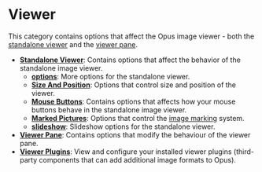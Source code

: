 # Viewer

This category contains options that affect the Opus image viewer - both the [standalone viewer](/Manual/additional_functionality/viewing_images/RAEDME.md) and the [viewer pane](/Manual/basic_concepts/the_lister/viewer_pane.md).

- **[Standalone Viewer](/Manual/preferences/preferences_categories/viewer/standalone_viewer/RAEDME.md)**: Contains options that affect the behavior of the standalone image viewer.
  - **[options](/Manual/preferences/preferences_categories/viewer/standalone_viewer/options.md)**: More options for the standalone viewer.
  - **[Size And Position](/Manual/preferences/preferences_categories/viewer/standalone_viewer/size_and_position.md)**: Options that control size and position of the viewer.
  - **[Mouse Buttons](/Manual/preferences/preferences_categories/viewer/standalone_viewer/mouse_buttons.md)**: Contains options that affects how your mouse buttons behave in the standalone image viewer.
  - **[Marked Pictures](/Manual/preferences/preferences_categories/viewer/standalone_viewer/marked_pictures.md)**: Options that control the [image marking](/Manual/additional_functionality/viewing_images/image_marking.md) system.
  - **[slideshow](/Manual/preferences/preferences_categories/viewer/standalone_viewer/slideshow.md)**: Slideshow options for the standalone viewer.
- **[Viewer Pane](/Manual/preferences/preferences_categories/viewer/viewer_pane.md)**: Contains options that modify the behaviour of the viewer pane.
- **[Viewer Plugins](/Manual/preferences/preferences_categories/viewer/viewer_plugins.md)**: View and configure your installed viewer plugins (third-party components that can add additional image formats to Opus).
